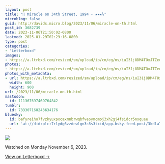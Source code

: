 ```yaml
---
layout: post
title: "🍿 Miracle on 34th Street, 1994 - ★★★½"
microblog: false
guid: http://davids.micro.blog/2023/11/06/miracle-on-th.html
post_id: 3682739
date: 2023-11-06T21:50:02-0800
lastmod: 2025-01-29T02:29:16-0800
type: post
categories:
- "Letterboxd"
images:
- https://a.ltrbxd.com/resized/sm/upload/ip/cm/eg/ns/iuI31j8DM4TOxJTZeumG0S4npPU-0-600-0-900-crop.jpg?v=9efa0e79e6
photos:
- https://a.ltrbxd.com/resized/sm/upload/ip/cm/eg/ns/iuI31j8DM4TOxJTZeumG0S4npPU-0-600-0-900-crop.jpg?v=9efa0e79e6
photos_with_metadata:
- url: https://a.ltrbxd.com/resized/sm/upload/ip/cm/eg/ns/iuI31j8DM4TOxJTZeumG0S4npPU-0-600-0-900-crop.jpg?v=9efa0e79e6
  width: 600
  height: 900
url: /2023/11/06/miracle-on-th.html
mastodon:
  id: 111367697469764842
tumblr:
  id: 733307160243634176
bluesky:
  id: bafyreiho7fvzkyuxpxcaxmnbrwqbfveoymcmoj3xh2gj4fsidcr5nxquae
  url: 'at://did:plc:7rlydg6zzdewlgn3s6s3txid/app.bsky.feed.post/3kdla7ieio72u'
---
```

 <p><img src="https://a.ltrbxd.com/resized/sm/upload/ip/cm/eg/ns/iuI31j8DM4TOxJTZeumG0S4npPU-0-600-0-900-crop.jpg?v=9efa0e79e6"/></p> <p>Watched on Monday November 6, 2023.</p> 
<p><a href="https://letterboxd.com/theschlaepfer/film/miracle-on-34th-street-1994/">View on Letterboxd →</a></p>
